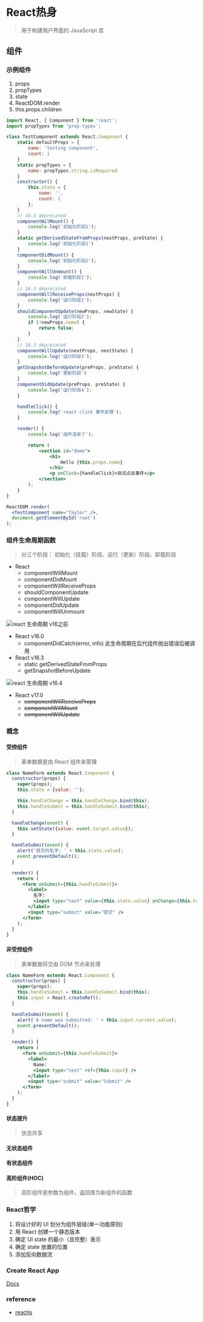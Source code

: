 # React热身
> 用于构建用户界面的 JavaScript 库

## 组件
### 示例组件
1. props
2. propTypes
3. state
4. ReactDOM.render
5. this.props.children

```jsx
import React, { Component } from 'react';
import propTypes from 'prop-types';

class TestComponent extends React.Component {
    static defaultProps = {
        name: 'testing component',
        count: 1
    }
    static propTypes = {
        name: propTypes.string.isRequired
    }
    constructor() {
        this.state = {
            name: '',
            count: 1
        };
    }
    // 16.3 deprecated
    componentWilMount() {
        console.log('初始化阶段1');
    }
    static getDerivedStateFromProps(nextProps, preState) {
        console.log('初始化阶段1')
    }
    componentDidMount() {
        console.log('初始化阶段2');
    }
    componentWillUnmount() {
        console.log('卸载阶段1');
    }
    // 16.3 deprecated
    componentWillReceiveProps(nextProps) {
        console.log('运行阶段1');
    }
    shouldComponentUpdate(newProps, newState) {
        console.log('运行阶段2');
        if (!newProps.name) {
            return false;
        }
    }
    // 16.3 deprecated
    componentWillUpdate(nextProps, nextState) {
        console.log('运行阶段3');
    }
    getSnapshotBeforeUpdate(preProps, preState) {
        console.log('更新阶段')
    }
    componentDidUpdate(preProps, preState) {
        console.log('运行阶段4');
    }

    handleClick() {
        console.log('react click 事件处理');
    }

    render() {
        console.log('组件渲染了');

        return (
            <section id="demo">
                <h1>
                    Hello {this.props.name}
                </h1>
                <p onClick={handleClick}>测试点击事件</p>
            </section>
        );
    }
}

ReactDOM.render(
  <TestComponent name="Taylor" />,
  document.getElementById('root')
);
```

### 组件生命周期函数
> 分三个阶段： 初始化（挂载）阶段、运行（更新）阶段、卸载阶段  

- React
  - componentWillMount
  - componentDidMount
  - componentWillReceiveProps
  - shouldComponentUpdate
  - componentWillUpdate
  - componentDidUpdate
  - componentWillUnmount

![react 生命周期 v16之前](/static/images/react_life_cycle_before16.jpg)  

- React v16.0
  - componentDidCatch(error, info) 此生命周期在后代组件抛出错误后被调用
- React v16.3
  - static getDerivedStateFromProps
  - getSnapshotBeforeUpdate

![react 生命周期 v16.4](/static/images/react_16_life_cycle.jpeg)  

- React v17.0
  - ~~componentWillReceiveProps~~
  - ~~componentWillMount~~
  - ~~componentWillUpdate~~

### 概念
#### 受控组件
> 表单数据是由 React 组件来管理  
  
```jsx
class NameForm extends React.Component {
  constructor(props) {
    super(props);
    this.state = {value: ''};

    this.handleChange = this.handleChange.bind(this);
    this.handleSubmit = this.handleSubmit.bind(this);
  }

  handleChange(event) {
    this.setState({value: event.target.value});
  }

  handleSubmit(event) {
    alert('提交的名字: ' + this.state.value);
    event.preventDefault();
  }

  render() {
    return (
      <form onSubmit={this.handleSubmit}>
        <label>
          名字:
          <input type="text" value={this.state.value} onChange={this.handleChange} />
        </label>
        <input type="submit" value="提交" />
      </form>
    );
  }
}
```

#### 非受控组件
> 表单数据将交由 DOM 节点来处理  

```jsx
class NameForm extends React.Component {
  constructor(props) {
    super(props);
    this.handleSubmit = this.handleSubmit.bind(this);
    this.input = React.createRef();
  }

  handleSubmit(event) {
    alert('A name was submitted: ' + this.input.current.value);
    event.preventDefault();
  }

  render() {
    return (
      <form onSubmit={this.handleSubmit}>
        <label>
          Name:
          <input type="text" ref={this.input} />
        </label>
        <input type="submit" value="Submit" />
      </form>
    );
  }
}
```
#### 状态提升
> 状态共享
#### 无状态组件
#### 有状态组件
#### 高阶组件(HOC)
> 高阶组件是参数为组件，返回值为新组件的函数

### React哲学
1. 将设计好的 UI 划分为组件层级(单一功能原则)
2. 用 React 创建一个静态版本
3. 确定 UI state 的最小（且完整）表示
4. 确定 state 放置的位置
5. 添加反向数据流

### Create React App
[Docs](https://facebook.github.io/create-react-app/docs/getting-started)

### reference
- [reactjs](https://zh-hans.reactjs.org/)
